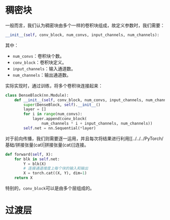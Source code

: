 # 稠密块

一般而言，我们认为稠密块由多个一样的卷积块组成，故定义参数时，我们需要：
```python
__init__(self, conv_block, num_convs, input_channels, num_channels):
```
其中：
- `num_convs`：卷积块个数。
- `conv_block`：卷积块定义。
- `input_channels`：输入通道数。
- `num_channels`：输出通道数。

实际实现时，通过训练，将多个卷积块连接起来：
```python
class DenseBlock(nn.Module):
    def __init__(self, conv_block, num_convs, input_channels, num_channels):
        super(DenseBlock, self).__init__()
        layer = []
        for i in range(num_convs):
            layer.append(conv_block(
                num_channels * i + input_channels, num_channels))
        self.net = nn.Sequential(*layer)
```

对于前向传播，我们则需要逐一运用，并且每次将结果进行利用[[../../../PyTorch/基础/拼接张量(cat)|拼接张量(cat)]]连接。
```python
def forward(self, X):
	for blk in self.net:
		Y = blk(X)
        # 连接通道维度上每个块的输入和输出
        X = torch.cat((X, Y), dim=1)
	return X
```

特别的，`conv_block`可以是由多个层组成的。
# 过渡层
